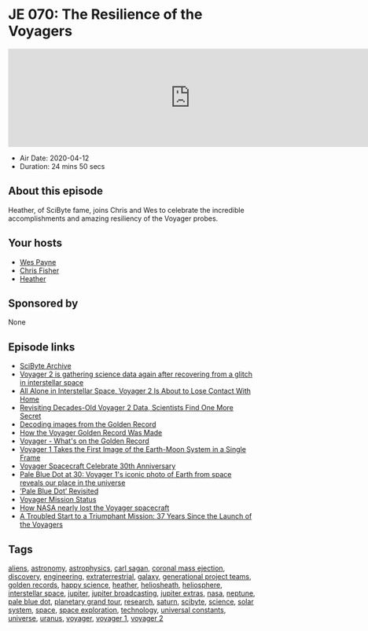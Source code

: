 # JE 070: The Resilience of the Voyagers

<iframe src="https://player.fireside.fm/v2/WTrMvATU+2Ml1DQA0?theme=dark" width="740" height="200" frameborder="0" scrolling="no"></iframe>

* Air Date: 2020-04-12
* Duration: 24 mins 50 secs

## About this episode

Heather, of SciByte fame, joins Chris and Wes to celebrate the incredible accomplishments and amazing resiliency of the Voyager probes.

## Your hosts
* [Wes Payne](https://extras.show//hosts/wes)
* [Chris Fisher](https://extras.show//hosts/chrislas)
* [Heather](https://extras.show//guests/heather)

## Sponsored by

None



## Episode links

  * [SciByte Archive](https://www.jupiterbroadcasting.com/show/scibyte/ "SciByte Archive")
  * [Voyager 2 is gathering science data again after recovering from a glitch in interstellar space](https://www.space.com/voyager-2-gathering-data-after-glitch.html "Voyager 2 is gathering science data again after recovering from a glitch in interstellar space")
  * [All Alone in Interstellar Space, Voyager 2 Is About to Lose Contact With Home](https://www.sciencealert.com/voyager-2-already-isolated-in-interstellar-space-is-about-to-become-even-more-alone "All Alone in Interstellar Space, Voyager 2 Is About to Lose Contact With Home")
  * [Revisiting Decades-Old Voyager 2 Data, Scientists Find One More Secret](https://www.jpl.nasa.gov/news/news.php?feature=7623 "Revisiting Decades-Old Voyager 2 Data, Scientists Find One More Secret")
  * [Decoding images from the Golden Record](https://www.theverge.com/2018/10/30/18037984/golden-record-nasa-image-decode-voyager-1-2 "Decoding images from the Golden Record")
  * [How the Voyager Golden Record Was Made](https://www.newyorker.com/tech/annals-of-technology/voyager-golden-record-40th-anniversary-timothy-ferris "How the Voyager Golden Record Was Made")
  * [Voyager - What's on the Golden Record](https://voyager.jpl.nasa.gov/golden-record/whats-on-the-record/ "Voyager - What's on the Golden Record")
  * [Voyager 1 Takes the First Image of the Earth-Moon System in a Single Frame](https://www.nasa.gov/image-feature/voyager-1-takes-the-first-image-of-the-earth-moon-system-in-a-single-frame "Voyager 1 Takes the First Image of the Earth-Moon System in a Single Frame")
  * [Voyager Spacecraft Celebrate 30th Anniversary](https://www.space.com/4250-voyager-spacecraft-celebrate-30th-anniversary.html "Voyager Spacecraft Celebrate 30th Anniversary")
  * [Pale Blue Dot at 30: Voyager 1's iconic photo of Earth from space reveals our place in the universe](https://www.space.com/pale-blue-dot-voyager-1-photo-30th-anniversary.html "Pale Blue Dot at 30: Voyager 1's iconic photo of Earth from space reveals our place in the universe")
  * [’Pale Blue Dot’ Revisited](https://www.nasa.gov/feature/jpl/pale-blue-dot-revisited "’Pale Blue Dot’ Revisited")
  * [Voyager Mission Status](https://voyager.jpl.nasa.gov/mission/status/ "Voyager Mission Status")
  * [How NASA nearly lost the Voyager spacecraft](https://www.businessinsider.com/nasa-voyager-probes-rocket-leak-computer-problems-2017-12 "How NASA nearly lost the Voyager spacecraft")
  * [A Troubled Start to a Triumphant Mission: 37 Years Since the Launch of the Voyagers](https://www.americaspace.com/2014/08/20/a-troubled-start-to-a-triumphant-mission-37-years-since-the-launch-of-the-voyagers/ "A Troubled Start to a Triumphant Mission: 37 Years Since the Launch of the Voyagers")



## Tags

[aliens](https://extras.show//tags/aliens), [astronomy](https://extras.show//tags/astronomy), [astrophysics](https://extras.show//tags/astrophysics), [carl sagan](https://extras.show//tags/carl%20sagan), [coronal mass ejection](https://extras.show//tags/coronal%20mass%20ejection), [discovery](https://extras.show//tags/discovery), [engineering](https://extras.show//tags/engineering), [extraterrestrial](https://extras.show//tags/extraterrestrial), [galaxy](https://extras.show//tags/galaxy), [generational project teams](https://extras.show//tags/generational%20project%20teams), [golden records](https://extras.show//tags/golden%20records), [happy science](https://extras.show//tags/happy%20science), [heather](https://extras.show//tags/heather), [heliosheath](https://extras.show//tags/heliosheath), [heliosphere](https://extras.show//tags/heliosphere), [interstellar space](https://extras.show//tags/interstellar%20space), [jupiter](https://extras.show//tags/jupiter), [jupiter broadcasting](https://extras.show//tags/jupiter%20broadcasting), [jupiter extras](https://extras.show//tags/jupiter%20extras), [nasa](https://extras.show//tags/nasa), [neptune](https://extras.show//tags/neptune), [pale blue dot](https://extras.show//tags/pale%20blue%20dot), [planetary grand tour](https://extras.show//tags/planetary%20grand%20tour), [research](https://extras.show//tags/research), [saturn](https://extras.show//tags/saturn), [scibyte](https://extras.show//tags/scibyte), [science](https://extras.show//tags/science), [solar system](https://extras.show//tags/solar%20system), [space](https://extras.show//tags/space), [space exploration](https://extras.show//tags/space%20exploration), [technology](https://extras.show//tags/technology), [universal constants](https://extras.show//tags/universal%20constants), [universe](https://extras.show//tags/universe), [uranus](https://extras.show//tags/uranus), [voyager](https://extras.show//tags/voyager), [voyager 1](https://extras.show//tags/voyager%201), [voyager 2](https://extras.show//tags/voyager%202)